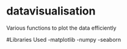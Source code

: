 # datavisualisation

Various functions to plot the data efficiently

#Libraries Used
-matplotlib
-numpy
-seaborn
